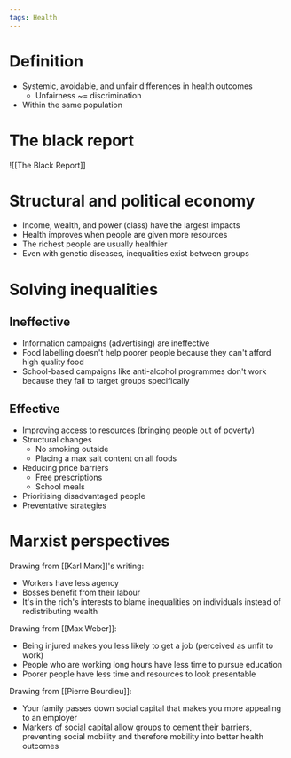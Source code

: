 ```yaml
---
tags: Health 
---
```

# Definition
- Systemic, avoidable, and unfair differences in health outcomes
	- Unfairness ~= discrimination
- Within the same population

# The black report
![[The Black Report]]

# Structural and political economy
- Income, wealth, and power (class) have the largest impacts
- Health improves when people are given more resources
- The richest people are usually healthier
- Even with genetic diseases, inequalities exist between groups

# Solving inequalities
## Ineffective
- Information campaigns (advertising) are ineffective
- Food labelling doesn't help poorer people because they can't afford high quality food
- School-based campaigns like anti-alcohol programmes don't work because they fail to target groups specifically

## Effective
- Improving access to resources (bringing people out of poverty)
- Structural changes 
	- No smoking outside
	- Placing a max salt content on all foods
- Reducing price barriers
	- Free prescriptions
	- School meals
- Prioritising disadvantaged people
- Preventative strategies

# Marxist perspectives
Drawing from [[Karl Marx]]'s writing:
- Workers have less agency
- Bosses benefit from their labour
- It's in the rich's interests to blame inequalities on individuals instead of redistributing wealth

Drawing from [[Max Weber]]:
- Being injured makes you less likely to get a job (perceived as unfit to work)
- People who are working long hours have less time to pursue education
- Poorer people have less time and resources to look presentable

Drawing from [[Pierre Bourdieu]]:
- Your family passes down social capital that makes you more appealing to an employer
- Markers of social capital allow groups to cement their barriers, preventing social mobility and therefore mobility into better health outcomes
